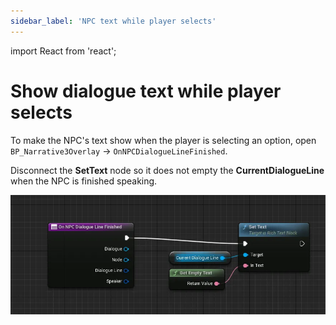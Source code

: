 ```yaml
---
sidebar_label: 'NPC text while player selects'
---
```


import React from 'react';

# Show dialogue text while player selects

To make the NPC's text show when the player is selecting an option, open `BP_Narrative3Overlay` -> `OnNPCDialogueLineFinished`.

Disconnect the **SetText** node so it does not empty the **CurrentDialogueLine** when the NPC is finished speaking.

![show-dialogue-text-while-player-selection](/img/quests-and-dialogue/show-dialogue-text-while-player-selection.webp)